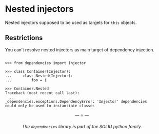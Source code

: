 # Nested injectors

Nested injectors supposed to be used as targets for `this` objects.

## Restrictions

You can't resolve nested injectors as main target of dependency injection.

```pycon

>>> from dependencies import Injector

>>> class Container(Injector):
...     class Nested(Injector):
...         foo = 1

>>> Container.Nested
Traceback (most recent call last):
  ...
_dependencies.exceptions.DependencyError: 'Injector' dependencies could only be used to instantiate classes

```

<p align="center">&mdash; ⭐ &mdash;</p>
<p align="center"><i>The <code>dependencies</code> library is part of the SOLID python family.</i></p>
